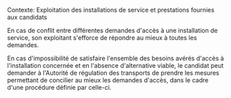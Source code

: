 Contexte: Exploitation des installations de service et prestations fournies aux candidats

En cas de conflit entre différentes demandes d'accès à une installation de service, son exploitant s'efforce de répondre au mieux à toutes les demandes.

En cas d'impossibilité de satisfaire l'ensemble des besoins avérés d'accès à l'installation concernée et en l'absence d'alternative viable, le candidat peut demander à l'Autorité de régulation des transports de prendre les mesures permettant de concilier au mieux les demandes d'accès, dans le cadre d'une procédure définie par celle-ci.